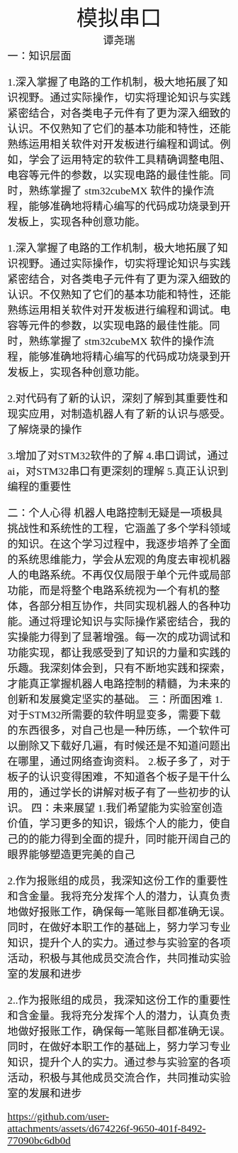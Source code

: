 #
<center><font face ="楷体" size=300>模拟串口</font></center>

<center><font  face="楷体" size=5> 谭尧瑞</font></center>
<font face="楷体" size=5>一：知识层面



1.深入掌握了电路的工作机制，极大地拓展了知识视野。通过实际操作，切实将理论知识与实践紧密结合，对各类电子元件有了更为深入细致的认识。不仅熟知了它们的基本功能和特性，还能熟练运用相关软件对开发板进行编程和调试。例如，学会了运用特定的软件工具精确调整电阻、电容等元件的参数，以实现电路的最佳性能。同时，熟练掌握了 stm32cubeMX 软件的操作流程，能够准确地将精心编写的代码成功烧录到开发板上，实现各种创意功能。

1.深入掌握了电路的工作机制，极大地拓展了知识视野。通过实际操作，切实将理论知识与实践紧密结合，对各类电子元件有了更为深入细致的认识。不仅熟知了它们的基本功能和特性，还能熟练运用相关软件对开发板进行编程和调试。电容等元件的参数，以实现电路的最佳性能。同时，熟练掌握了 stm32cubeMX 软件的操作流程，能够准确地将精心编写的代码成功烧录到开发板上，实现各种创意功能。


2.对代码有了新的认识，深刻了解到其重要性和现实应用，对制造机器人有了新的认识与感受。了解烧录的操作

3.增加了对STM32软件的了解
4.串口调试，通过ai，对STM32串口有更深刻的理解
5.真正认识到编程的重要性

<font face="楷体" size=5>二：个人心得
机器人电路控制无疑是一项极具挑战性和系统性的工程，它涵盖了多个学科领域的知识。在这个学习过程中，我逐步培养了全面的系统思维能力，学会从宏观的角度去审视机器人的电路系统。不再仅仅局限于单个元件或局部功能，而是将整个电路系统视为一个有机的整体，各部分相互协作，共同实现机器人的各种功能。通过将理论知识与实际操作紧密结合，我的实操能力得到了显著增强。每一次的成功调试和功能实现，都让我感受到了知识的力量和实践的乐趣。我深刻体会到，只有不断地实践和探索，才能真正掌握机器人电路控制的精髓，为未来的创新和发展奠定坚实的基础。
<font face="楷体" size=5>三：所面困难
1.对于STM32所需要的软件明显变多，需要下载的东西很多，对自己也是一种历练，一个软件可以删除又下载好几遍，有时候还是不知道问题出在哪里，通过网络查询资料。
2.板子多了，对于板子的认识变得困难，不知道各个板子是干什么用的，通过学长的讲解对板子有了一些初步的认识。
 <font face="楷体" size=5>四：未来展望
 1.我们希望能为实验室创造价值，学习更多的知识，锻炼个人的能力，使自己的的能力得到全面的提升，同时能开阔自己的眼界能够塑造更完美的自己

 2.作为报账组的成员，我深知这份工作的重要性和含金量。我将充分发挥个人的潜力，认真负责地做好报账工作，确保每一笔账目都准确无误。同时，在做好本职工作的基础上，努力学习专业知识，提升个人的实力。通过参与实验室的各项活动，积极与其他成员交流合作，共同推动实验室的发展和进步

 2..作为报账组的成员，我深知这份工作的重要性和含金量。我将充分发挥个人的潜力，认真负责地做好报账工作，确保每一笔账目都准确无误。同时，在做好本职工作的基础上，努力学习专业知识，提升个人的实力。通过参与实验室的各项活动，积极与其他成员交流合作，共同推动实验室的发展和进步













https://github.com/user-attachments/assets/d674226f-9650-401f-8492-77090bc6db0d










